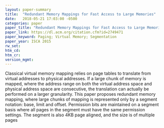 ```yaml
---
layout: paper-summary
title:  "Redundant Memory Mappings for Fast Access to Large Memories"
date:   2018-05-21 17:03:00 -0500
categories: paper
paper_title: "Redundant Memory Mappings for Fast Access to Large Memories"
paper_link: https://dl.acm.org/citation.cfm?id=2749471
paper_keyword: Paging; Virtual Memory; Segmentation
paper_year: ISCA 2015
rw_set: 
htm_cd: 
htm_cr: 
version_mgmt: 
---
```


Classical virtual memory mapping relies on page tables to translate from virtual addresses to physical addresses.
If a large chunk of memory is mapped, where the address range on both the virtual address space and physical 
address space are consecutive, the translation can actually be performed on a larger granularity. This paper 
proposes redundant memory mapping, where large chunks of mapping is represented only by a segment notation:
base, limit and offset. Permission bits are maintained on a segment basis where all pages in the segment must
have the same permission settings. The segment is also 4KB page aligned, and the size is of multiple pages